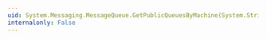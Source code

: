 ```yaml
---
uid: System.Messaging.MessageQueue.GetPublicQueuesByMachine(System.String)
internalonly: False
---
```


